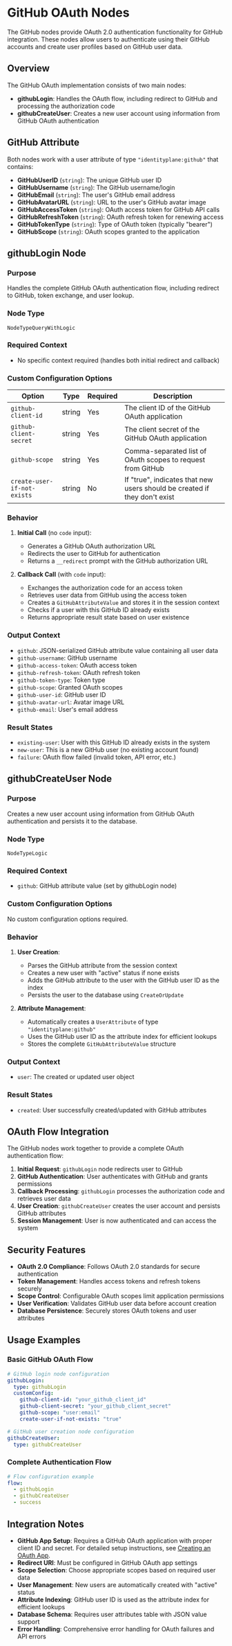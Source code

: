 # GitHub OAuth Nodes

The GitHub nodes provide OAuth 2.0 authentication functionality for GitHub integration. These nodes allow users to authenticate using their GitHub accounts and create user profiles based on GitHub user data.

## Overview

The GitHub OAuth implementation consists of two main nodes:
- **githubLogin**: Handles the OAuth flow, including redirect to GitHub and processing the authorization code
- **githubCreateUser**: Creates a new user account using information from GitHub OAuth authentication

## GitHub Attribute

Both nodes work with a user attribute of type `"identityplane:github"` that contains:

- **GitHubUserID** (`string`): The unique GitHub user ID
- **GitHubUsername** (`string`): The GitHub username/login
- **GitHubEmail** (`string`): The user's GitHub email address
- **GitHubAvatarURL** (`string`): URL to the user's GitHub avatar image
- **GitHubAccessToken** (`string`): OAuth access token for GitHub API calls
- **GitHubRefreshToken** (`string`): OAuth refresh token for renewing access
- **GitHubTokenType** (`string`): Type of OAuth token (typically "bearer")
- **GitHubScope** (`string`): OAuth scopes granted to the application

## githubLogin Node

### Purpose
Handles the complete GitHub OAuth authentication flow, including redirect to GitHub, token exchange, and user lookup.

### Node Type
`NodeTypeQueryWithLogic`

### Required Context
- No specific context required (handles both initial redirect and callback)

### Custom Configuration Options

| Option | Type | Required | Description |
|--------|------|----------|-------------|
| `github-client-id` | string | Yes | The client ID of the GitHub OAuth application |
| `github-client-secret` | string | Yes | The client secret of the GitHub OAuth application |
| `github-scope` | string | Yes | Comma-separated list of OAuth scopes to request from GitHub |
| `create-user-if-not-exists` | string | No | If "true", indicates that new users should be created if they don't exist |

### Behavior

1. **Initial Call** (no `code` input):
   - Generates a GitHub OAuth authorization URL
   - Redirects the user to GitHub for authentication
   - Returns a `__redirect` prompt with the GitHub authorization URL

2. **Callback Call** (with `code` input):
   - Exchanges the authorization code for an access token
   - Retrieves user data from GitHub using the access token
   - Creates a `GitHubAttributeValue` and stores it in the session context
   - Checks if a user with this GitHub ID already exists
   - Returns appropriate result state based on user existence

### Output Context
- `github`: JSON-serialized GitHub attribute value containing all user data
- `github-username`: GitHub username
- `github-access-token`: OAuth access token
- `github-refresh-token`: OAuth refresh token
- `github-token-type`: Token type
- `github-scope`: Granted OAuth scopes
- `github-user-id`: GitHub user ID
- `github-avatar-url`: Avatar image URL
- `github-email`: User's email address

### Result States
- `existing-user`: User with this GitHub ID already exists in the system
- `new-user`: This is a new GitHub user (no existing account found)
- `failure`: OAuth flow failed (invalid token, API error, etc.)

## githubCreateUser Node

### Purpose
Creates a new user account using information from GitHub OAuth authentication and persists it to the database.

### Node Type
`NodeTypeLogic`

### Required Context
- `github`: GitHub attribute value (set by githubLogin node)

### Custom Configuration Options
No custom configuration options required.

### Behavior

1. **User Creation**:
   - Parses the GitHub attribute from the session context
   - Creates a new user with "active" status if none exists
   - Adds the GitHub attribute to the user with the GitHub user ID as the index
   - Persists the user to the database using `CreateOrUpdate`

2. **Attribute Management**:
   - Automatically creates a `UserAttribute` of type `"identityplane:github"`
   - Uses the GitHub user ID as the attribute index for efficient lookups
   - Stores the complete `GitHubAttributeValue` structure

### Output Context
- `user`: The created or updated user object

### Result States
- `created`: User successfully created/updated with GitHub attributes

## OAuth Flow Integration

The GitHub nodes work together to provide a complete OAuth authentication flow:

1. **Initial Request**: `githubLogin` node redirects user to GitHub
2. **GitHub Authentication**: User authenticates with GitHub and grants permissions
3. **Callback Processing**: `githubLogin` processes the authorization code and retrieves user data
4. **User Creation**: `githubCreateUser` creates the user account and persists GitHub attributes
5. **Session Management**: User is now authenticated and can access the system

## Security Features

- **OAuth 2.0 Compliance**: Follows OAuth 2.0 standards for secure authentication
- **Token Management**: Handles access tokens and refresh tokens securely
- **Scope Control**: Configurable OAuth scopes limit application permissions
- **User Verification**: Validates GitHub user data before account creation
- **Database Persistence**: Securely stores OAuth tokens and user attributes

## Usage Examples

### Basic GitHub OAuth Flow
```yaml
# GitHub login node configuration
githubLogin:
  type: githubLogin
  customConfig:
    github-client-id: "your_github_client_id"
    github-client-secret: "your_github_client_secret"
    github-scope: "user:email"
    create-user-if-not-exists: "true"

# GitHub user creation node configuration
githubCreateUser:
  type: githubCreateUser
```

### Complete Authentication Flow
```yaml
# Flow configuration example
flow:
  - githubLogin
  - githubCreateUser
  - success
```

## Integration Notes

- **GitHub App Setup**: Requires a GitHub OAuth application with proper client ID and secret. For detailed setup instructions, see [Creating an OAuth App](https://docs.github.com/en/apps/oauth-apps/building-oauth-apps/creating-an-oauth-app).
- **Redirect URI**: Must be configured in GitHub OAuth app settings
- **Scope Selection**: Choose appropriate scopes based on required user data
- **User Management**: New users are automatically created with "active" status
- **Attribute Indexing**: GitHub user ID is used as the attribute index for efficient lookups
- **Database Schema**: Requires user attributes table with JSON value support
- **Error Handling**: Comprehensive error handling for OAuth failures and API errors
